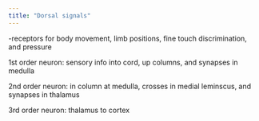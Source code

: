 ```yaml
---
title: "Dorsal signals"
---
```

-receptors for body movement, limb positions, fine touch discrimination, and pressure

1st order neuron: sensory info into cord, up columns, and synapses in medulla

2nd order neuron: in column at medulla, crosses in medial leminscus, and synapses in thalamus

3rd order neuron: thalamus to cortex

